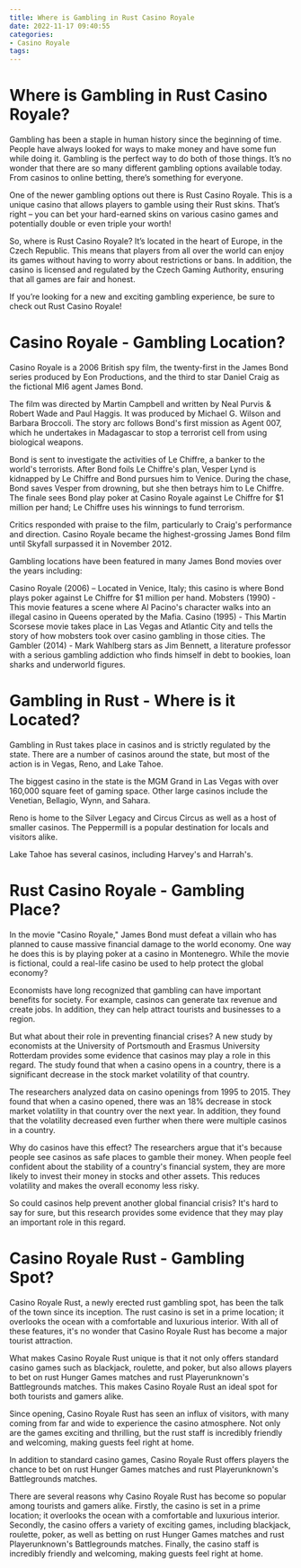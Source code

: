 ```yaml
---
title: Where is Gambling in Rust Casino Royale 
date: 2022-11-17 09:40:55
categories:
- Casino Royale
tags:
---
```



#  Where is Gambling in Rust Casino Royale? 

Gambling has been a staple in human history since the beginning of time. People have always looked for ways to make money and have some fun while doing it. Gambling is the perfect way to do both of those things. It’s no wonder that there are so many different gambling options available today. From casinos to online betting, there’s something for everyone.

One of the newer gambling options out there is Rust Casino Royale. This is a unique casino that allows players to gamble using their Rust skins. That’s right – you can bet your hard-earned skins on various casino games and potentially double or even triple your worth!

So, where is Rust Casino Royale? It’s located in the heart of Europe, in the Czech Republic. This means that players from all over the world can enjoy its games without having to worry about restrictions or bans. In addition, the casino is licensed and regulated by the Czech Gaming Authority, ensuring that all games are fair and honest.

If you’re looking for a new and exciting gambling experience, be sure to check out Rust Casino Royale!

#  Casino Royale - Gambling Location? 

Casino Royale is a 2006 British spy film, the twenty-first in the James Bond series produced by Eon Productions, and the third to star Daniel Craig as the fictional MI6 agent James Bond. 

The film was directed by Martin Campbell and written by Neal Purvis & Robert Wade and Paul Haggis. It was produced by Michael G. Wilson and Barbara Broccoli. The story arc follows Bond's first mission as Agent 007, which he undertakes in Madagascar to stop a terrorist cell from using biological weapons.

Bond is sent to investigate the activities of Le Chiffre, a banker to the world's terrorists. After Bond foils Le Chiffre's plan, Vesper Lynd is kidnapped by Le Chiffre and Bond pursues him to Venice. During the chase, Bond saves Vesper from drowning, but she then betrays him to Le Chiffre. The finale sees Bond play poker at Casino Royale against Le Chiffre for $1 million per hand; Le Chiffre uses his winnings to fund terrorism. 

Critics responded with praise to the film, particularly to Craig's performance and direction. Casino Royale became the highest-grossing James Bond film until Skyfall surpassed it in November 2012. 

Gambling locations have been featured in many James Bond movies over the years including: 

Casino Royale (2006) – Located in Venice, Italy; this casino is where Bond plays poker against Le Chiffre for $1 million per hand. 
Mobsters (1990) - This movie features a scene where Al Pacino's character walks into an illegal casino in Queens operated by the Mafia. 
Casino (1995) - This Martin Scorsese movie takes place in Las Vegas and Atlantic City and tells the story of how mobsters took over casino gambling in those cities. 
The Gambler (2014) - Mark Wahlberg stars as Jim Bennett, a literature professor with a serious gambling addiction who finds himself in debt to bookies, loan sharks and underworld figures.

#  Gambling in Rust - Where is it Located? 

Gambling in Rust takes place in casinos and is strictly regulated by the state. There are a number of casinos around the state, but most of the action is in Vegas, Reno, and Lake Tahoe. 

The biggest casino in the state is the MGM Grand in Las Vegas with over 160,000 square feet of gaming space. Other large casinos include the Venetian, Bellagio, Wynn, and Sahara. 

Reno is home to the Silver Legacy and Circus Circus as well as a host of smaller casinos. The Peppermill is a popular destination for locals and visitors alike. 

Lake Tahoe has several casinos, including Harvey's and Harrah's.

#  Rust Casino Royale - Gambling Place? 

In the movie "Casino Royale," James Bond must defeat a villain who has planned to cause massive financial damage to the world economy. One way he does this is by playing poker at a casino in Montenegro. While the movie is fictional, could a real-life casino be used to help protect the global economy?

Economists have long recognized that gambling can have important benefits for society. For example, casinos can generate tax revenue and create jobs. In addition, they can help attract tourists and businesses to a region.

But what about their role in preventing financial crises? A new study by economists at the University of Portsmouth and Erasmus University Rotterdam provides some evidence that casinos may play a role in this regard. The study found that when a casino opens in a country, there is a significant decrease in the stock market volatility of that country.

The researchers analyzed data on casino openings from 1995 to 2015. They found that when a casino opened, there was an 18% decrease in stock market volatility in that country over the next year. In addition, they found that the volatility decreased even further when there were multiple casinos in a country.

Why do casinos have this effect? The researchers argue that it's because people see casinos as safe places to gamble their money. When people feel confident about the stability of a country's financial system, they are more likely to invest their money in stocks and other assets. This reduces volatility and makes the overall economy less risky.

So could casinos help prevent another global financial crisis? It's hard to say for sure, but this research provides some evidence that they may play an important role in this regard.

#  Casino Royale Rust - Gambling Spot?

Casino Royale Rust, a newly erected rust gambling spot, has been the talk of the town since its inception. The rust casino is set in a prime location; it overlooks the ocean with a comfortable and luxurious interior. With all of these features, it's no wonder that Casino Royale Rust has become a major tourist attraction. 

What makes Casino Royale Rust unique is that it not only offers standard casino games such as blackjack, roulette, and poker, but also allows players to bet on rust Hunger Games matches and rust Playerunknown's Battlegrounds matches. This makes Casino Royale Rust an ideal spot for both tourists and gamers alike. 

Since opening, Casino Royale Rust has seen an influx of visitors, with many coming from far and wide to experience the casino atmosphere. Not only are the games exciting and thrilling, but the rust staff is incredibly friendly and welcoming, making guests feel right at home. 

In addition to standard casino games, Casino Royale Rust offers players the chance to bet on rust Hunger Games matches and rust Playerunknown's Battlegrounds matches.

There are several reasons why Casino Royale Rust has become so popular among tourists and gamers alike. Firstly, the casino is set in a prime location; it overlooks the ocean with a comfortable and luxurious interior. Secondly, the casino offers a variety of exciting games, including blackjack, roulette, poker, as well as betting on rust Hunger Games matches and rust Playerunknown's Battlegrounds matches. Finally, the casino staff is incredibly friendly and welcoming, making guests feel right at home.